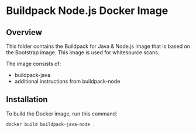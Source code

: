 # Buildpack Node.js Docker Image

## Overview

This folder contains the Buildpack for Java & Node.js image that is based on the Bootstrap image. This image is used for whitesource scans.

The image consists of:

- buildpack-java
- additional instructions from buildpack-node

## Installation

To build the Docker image, run this command:

```bash
docker build buildpack-java-node .
```
